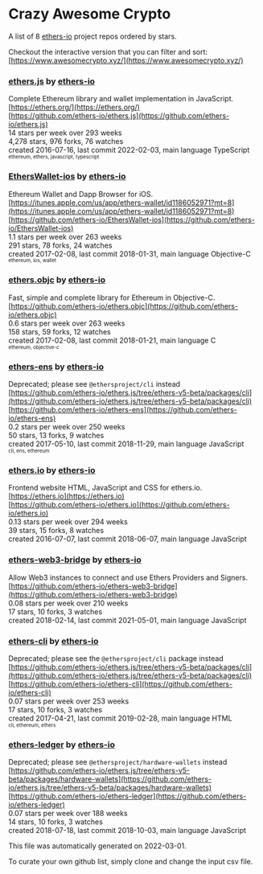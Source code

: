 # Crazy Awesome Crypto
A list of 8 [ethers-io](https://github.com/ethers-io) project repos ordered by stars.  

Checkout the interactive version that you can filter and sort: 
[https://www.awesomecrypto.xyz/](https://www.awesomecrypto.xyz/)  


### [ethers.js](https://github.com/ethers-io/ethers.js) by [ethers-io](https://github.com/ethers-io)  
Complete Ethereum library and wallet implementation in JavaScript.  
[https://ethers.org/](https://ethers.org/)  
[https://github.com/ethers-io/ethers.js](https://github.com/ethers-io/ethers.js)  
14 stars per week over 293 weeks  
4,278 stars, 976 forks, 76 watches  
created 2016-07-16, last commit 2022-02-03, main language TypeScript  
<sub><sup>ethereum, ethers, javascript, typescript</sup></sub>


### [EthersWallet-ios](https://github.com/ethers-io/EthersWallet-ios) by [ethers-io](https://github.com/ethers-io)  
Ethereum Wallet and Dapp Browser for iOS.  
[https://itunes.apple.com/us/app/ethers-wallet/id1186052971?mt=8](https://itunes.apple.com/us/app/ethers-wallet/id1186052971?mt=8)  
[https://github.com/ethers-io/EthersWallet-ios](https://github.com/ethers-io/EthersWallet-ios)  
1.1 stars per week over 263 weeks  
291 stars, 78 forks, 24 watches  
created 2017-02-08, last commit 2018-01-31, main language Objective-C  
<sub><sup>ethereum, ios, wallet</sup></sub>


### [ethers.objc](https://github.com/ethers-io/ethers.objc) by [ethers-io](https://github.com/ethers-io)  
Fast, simple and complete library for Ethereum in Objective-C.  
[https://github.com/ethers-io/ethers.objc](https://github.com/ethers-io/ethers.objc)  
0.6 stars per week over 263 weeks  
158 stars, 59 forks, 12 watches  
created 2017-02-08, last commit 2018-01-21, main language C  
<sub><sup>ethereum, objective-c</sup></sub>


### [ethers-ens](https://github.com/ethers-io/ethers-ens) by [ethers-io](https://github.com/ethers-io)  
Deprecated; please see `@ethersproject/cli` instead  
[https://github.com/ethers-io/ethers.js/tree/ethers-v5-beta/packages/cli](https://github.com/ethers-io/ethers.js/tree/ethers-v5-beta/packages/cli)  
[https://github.com/ethers-io/ethers-ens](https://github.com/ethers-io/ethers-ens)  
0.2 stars per week over 250 weeks  
50 stars, 13 forks, 9 watches  
created 2017-05-10, last commit 2018-11-29, main language JavaScript  
<sub><sup>cli, ens, ethereum</sup></sub>


### [ethers.io](https://github.com/ethers-io/ethers.io) by [ethers-io](https://github.com/ethers-io)  
Frontend website HTML, JavaScript and CSS for ethers.io.  
[https://ethers.io](https://ethers.io)  
[https://github.com/ethers-io/ethers.io](https://github.com/ethers-io/ethers.io)  
0.13 stars per week over 294 weeks  
39 stars, 15 forks, 8 watches  
created 2016-07-07, last commit 2018-06-07, main language JavaScript  


### [ethers-web3-bridge](https://github.com/ethers-io/ethers-web3-bridge) by [ethers-io](https://github.com/ethers-io)  
Allow Web3 instances to connect and use Ethers Providers and Signers.  
[https://github.com/ethers-io/ethers-web3-bridge](https://github.com/ethers-io/ethers-web3-bridge)  
0.08 stars per week over 210 weeks  
17 stars, 10 forks, 3 watches  
created 2018-02-14, last commit 2021-05-01, main language JavaScript  


### [ethers-cli](https://github.com/ethers-io/ethers-cli) by [ethers-io](https://github.com/ethers-io)  
Deprecated; please see the `@ethersproject/cli` package instead  
[https://github.com/ethers-io/ethers.js/tree/ethers-v5-beta/packages/cli](https://github.com/ethers-io/ethers.js/tree/ethers-v5-beta/packages/cli)  
[https://github.com/ethers-io/ethers-cli](https://github.com/ethers-io/ethers-cli)  
0.07 stars per week over 253 weeks  
17 stars, 10 forks, 3 watches  
created 2017-04-21, last commit 2019-02-28, main language HTML  
<sub><sup>cli, ethereum, ethers</sup></sub>


### [ethers-ledger](https://github.com/ethers-io/ethers-ledger) by [ethers-io](https://github.com/ethers-io)  
Deprecated; please see `@ethersproject/hardware-wallets` instead  
[https://github.com/ethers-io/ethers.js/tree/ethers-v5-beta/packages/hardware-wallets](https://github.com/ethers-io/ethers.js/tree/ethers-v5-beta/packages/hardware-wallets)  
[https://github.com/ethers-io/ethers-ledger](https://github.com/ethers-io/ethers-ledger)  
0.07 stars per week over 188 weeks  
14 stars, 10 forks, 3 watches  
created 2018-07-18, last commit 2018-10-03, main language JavaScript  


This file was automatically generated on 2022-03-01.  

To curate your own github list, simply clone and change the input csv file.  